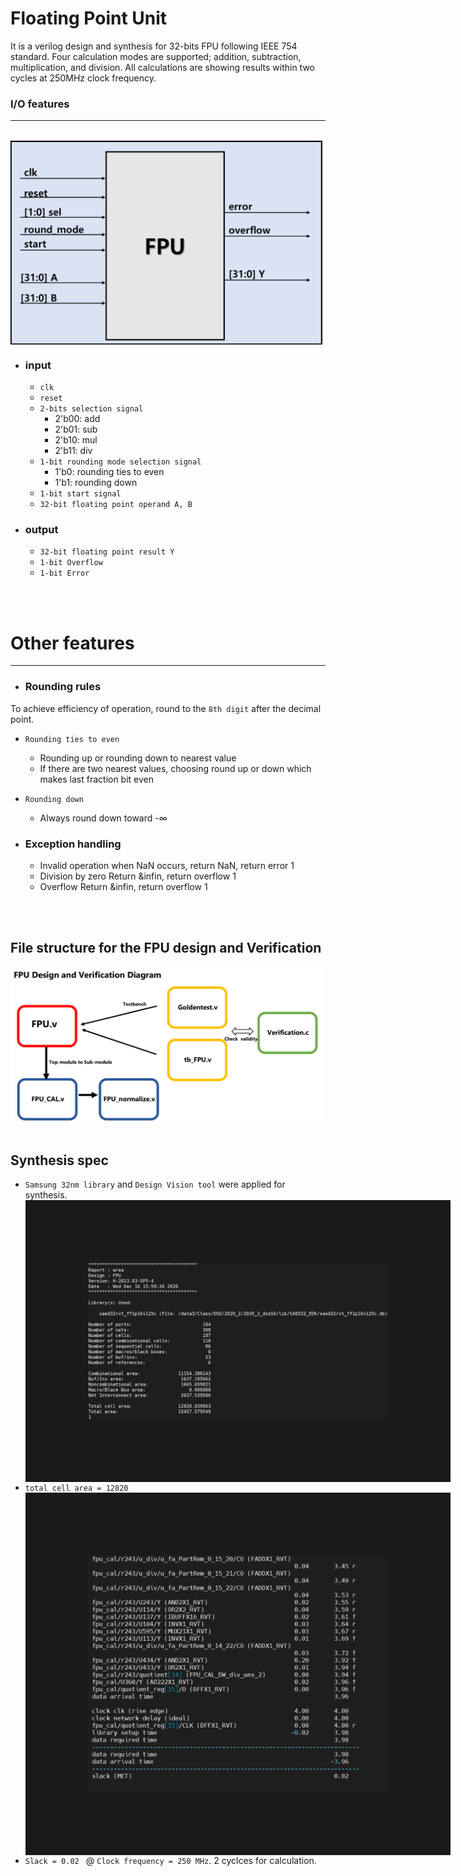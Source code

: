 # Floating Point Unit
It is a verilog design and synthesis for 32-bits FPU following IEEE 754 standard. Four calculation modes are supported; addition, subtraction, multiplication, and division. All calculations are showing results within two cycles at 250MHz clock frequency.<br>

### I/O features
---------------------------------------------
<br><img src="img_src/io.png" width="500px" align="center" > </img><br>

* ### input
   * ```clk```
   * ```reset```
   * ```2-bits selection signal```
      * 2'b00: add
      * 2'b01: sub
      * 2'b10: mul
      * 2'b11: div
   * ```1-bit rounding mode selection signal```
      * 1'b0: rounding ties to even
      * 1'b1: rounding down
   * ```1-bit start signal```
   * ```32-bit floating point operand A, B```
* ### output
   * ```32-bit floating point result Y```
   * ```1-bit Overflow```
   * ```1-bit Error```
<br>
<br>

# Other features
---------------------------------------------
* ### Rounding rules<br>
To achieve efficiency of operation, round to the ```8th digit``` after the decimal point.
   * ```Rounding ties to even```
      * Rounding up or rounding down to nearest value
      * If there are two nearest values, choosing round up or down which makes last fraction bit even
   * ```Rounding down```
      * Always round down toward -&infin;

* ### Exception handling
    * Invalid operation
        when NaN occurs, return NaN, return error 1
    * Division by zero
        Return &infin, return overflow 1
    * Overflow
        Return &infin, return overflow 1

<br>
<br>

File structure for the FPU design and Verification
---------------------------------------------
<img src="img_src/fileStructure.png" width="500px" align="center" > </img><br><br>

 
Synthesis spec
---------------------------------------------
* ```Samsung 32nm library``` and ```Design Vision tool``` were applied for synthesis.
<img src="img_src/area.png" border="100px" align="center" > </img><br>
* ```total cell area = 12820```
<img src="img_src/timing.png" border="100px" align="center" > </img><br>
* ```Slack = 0.02 ``` @ ```Clock frequency = 250 MHz```. 2 cyclces for calculation.

